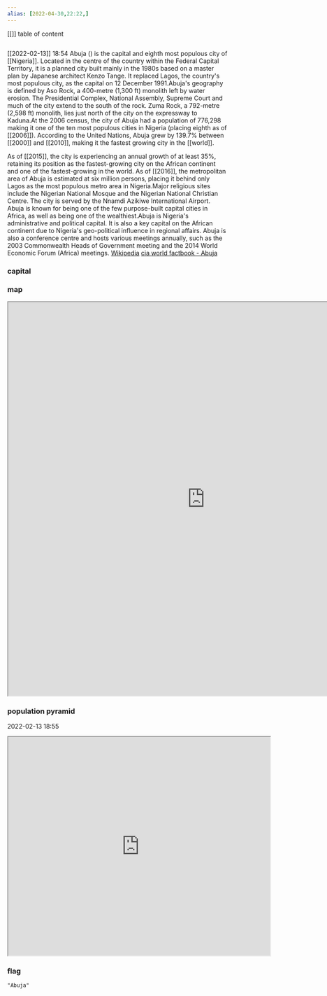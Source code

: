 ```yaml
---
alias: [2022-04-30,22:22,]
---
```

[[]]
table of content
```toc
```
[[2022-02-13]] 18:54
Abuja () is the capital and eighth most populous city of [[Nigeria]]. Located in the centre of the country within the Federal Capital Territory, it is a planned city built mainly in the 1980s based on a master plan by Japanese architect Kenzo Tange. It replaced Lagos, the country's most populous city, as the capital on 12 December 1991.Abuja's geography is defined by Aso Rock, a 400-metre (1,300 ft) monolith left by water erosion. The Presidential Complex, National Assembly, Supreme Court and much of the city extend to the south of the rock. Zuma Rock, a 792-metre (2,598 ft) monolith, lies just north of the city on the expressway to Kaduna.At the 2006 census, the city of Abuja had a population of 776,298 making it one of the ten most populous cities in Nigeria (placing eighth as of [[2006]]). According to the United Nations, Abuja grew by 139.7% between [[2000]] and [[2010]], making it the fastest growing city in the [[world]].

As of [[2015]], the city is experiencing an annual growth of at least 35%, retaining its position as the fastest-growing city on the African continent and one of the fastest-growing in the world. As of [[2016]], the metropolitan area of Abuja is estimated at six million persons, placing it behind only Lagos as the most populous metro area in Nigeria.Major religious sites include the Nigerian National Mosque and the Nigerian National Christian Centre. The city is served by the Nnamdi Azikiwe International Airport. Abuja is known for being one of the few purpose-built capital cities in Africa, as well as being one of the wealthiest.Abuja is Nigeria's administrative and political capital. It is also a key capital on the African continent due to Nigeria's geo-political influence in regional affairs. Abuja is also a conference centre and hosts various meetings annually, such as the 2003 Commonwealth Heads of Government meeting and the 2014 World Economic Forum (Africa) meetings.
[Wikipedia](https://en.wikipedia.org/wiki/Abuja)
[cia world factbook - Abuja](https://www.cia.gov/the-world-factbook/countries/Abuja)
### capital

### map
<iframe src="https://duckduckgo.com/?t=ffab&q=Abuja&ia=web&iaxm=about" width="900" height="900" ></iframe>

### population pyramid

2022-02-13 18:55

<iframe src="https://www.populationpyramid.net/Abuja/2019/" width="600" height="500" ></iframe>

### flag

```query
"Abuja"
```